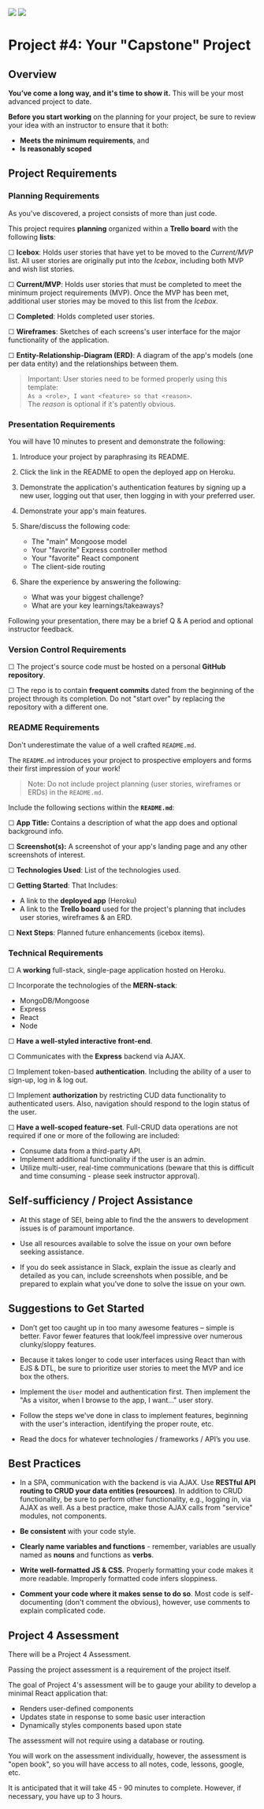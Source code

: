 <img src="https://i.imgur.com/NQXEQci.png">
<img = src="https://ga-dash.s3.amazonaws.com/production/assets/logo-9f88ae6c9c3871690e33280fcf557f33.png"> 

# Project #4: Your "Capstone" Project

## Overview

**You’ve come a long way, and it's time to show it.** This will be your most advanced project to date.

**Before you start working** on the planning for your project, be sure to review your idea with an instructor to ensure that it both:

- **Meets the minimum requirements**, and
- **Is reasonably scoped**

## Project Requirements

### Planning Requirements

As you've discovered, a project consists of more than just code.

This project requires **planning** organized within a **Trello board** with the following **lists**:

☐ **Icebox**: Holds user stories that have yet to be moved to the _Current/MVP_ list. All user stories are originally put into the _Icebox_, including both MVP and wish list stories. 

☐ **Current/MVP**: Holds user stories that must be completed to meet the minimum project requirements (MVP). Once the MVP has been met, additional user stories may be moved to this list from the _Icebox_.

☐ **Completed**: Holds completed user stories. 

☐ **Wireframes**: Sketches of each screens's user interface for the major functionality of the application.

☐ **Entity-Relationship-Diagram (ERD)**: A diagram of the app's models (one per data entity) and the relationships between them.

> Important: User stories need to be formed properly using this template:<br>`As a <role>, I want <feature> so that <reason>`.<br>The _reason_ is optional if it's patently obvious.

### Presentation Requirements

You will have 10 minutes to present and demonstrate the following:

1. Introduce your project by paraphrasing its README.

2. Click the link in the README to open the deployed app on Heroku.

3. Demonstrate the application's authentication features by signing up a new user, logging out that user, then logging in with your preferred user.

4. Demonstrate your app's main features.

5. Share/discuss the following code:

	- The "main" Mongoose model
	- Your "favorite" Express controller method
	- Your "favorite" React component
	- The client-side routing

6. Share the experience by answering the following:

	- What was your biggest challenge?
	- What are your key learnings/takeaways?

Following your presentation, there may be a brief Q & A period and optional instructor feedback.

### Version Control Requirements

☐ The project's source code must be hosted on a personal **GitHub repository**.

☐ The repo is to contain **frequent commits** dated from the beginning of the project through its completion. Do not "start over" by replacing the repository with a different one.

### README Requirements

Don't underestimate the value of a well crafted `README.md`.

The `README.md` introduces your project to prospective employers and forms their first impression of your work!

> Note: Do not include project planning (user stories, wireframes or ERDs) in the `README.md`.

Include the following sections within the **`README.md`**:

☐ **App Title:** Contains a description of what the app does and optional background info.
  
☐ **Screenshot(s):** A screenshot of your app's landing page and any other screenshots of interest.
  
☐ **Technologies Used**: List of the technologies used.
    
☐ **Getting Started**: That Includes:
  	
- A link to the **deployed app** (Heroku)
- A link to the **Trello board** used for the project's planning that includes user stories, wireframes & an ERD.
  
☐ **Next Steps**: Planned future enhancements (icebox items).
  
### Technical Requirements

☐ A **working** full-stack, single-page application hosted on Heroku.

☐ Incorporate the technologies of the **MERN-stack**:

- MongoDB/Mongoose
- Express
- React
- Node

☐ **Have a well-styled interactive front-end**.

☐ Communicates with the **Express** backend via AJAX.

☐ Implement token-based **authentication**.  Including the ability of a user to sign-up, log in & log out.

☐ Implement **authorization** by restricting CUD data functionality to authenticated users. Also, navigation should respond to the login status of the user.

☐ **Have a well-scoped feature-set**. Full-CRUD data operations are not required if one or more of the following are included:
	
- Consume data from a third-party API.
- Implement additional functionality if the user is an admin.
- Utilize multi-user, real-time communications (beware that this is difficult and time consuming - please seek instructor approval).

## Self-sufficiency / Project Assistance

- At this stage of SEI, being able to find the the answers to development issues is of paramount importance. 

- Use all resources available to solve the issue on your own before seeking assistance.

- If you do seek assistance in Slack, explain the issue as clearly and detailed as you can, include screenshots when possible, and be prepared to explain what you've done to solve the issue on your own.

## Suggestions to Get Started

- Don’t get too caught up in too many awesome features – simple is better. Favor fewer features that look/feel impressive over numerous clunky/sloppy features.

- Because it takes longer to code user interfaces using React than with EJS & DTL, be sure to prioritize user stories to meet the MVP and ice box the others.

- Implement the `User` model and authentication first. Then implement the "As a visitor, when I browse to the app, I want..." user story.

- Follow the steps we've done in class to implement features, beginning with the user's interaction, identifying the proper route, etc. 

- Read the docs for whatever technologies / frameworks / API’s you use.

## Best Practices

- In a SPA, communication with the backend is via AJAX.  Use **RESTful API routing to CRUD your data entities (resources)**.  In addition to CRUD functionality, be sure to perform other functionality, e.g., logging in, via AJAX as well. As a best practice, make those AJAX calls from "service" modules, not components.

- **Be consistent** with your code style.

- **Clearly name variables and functions** - remember, variables are usually named as **nouns** and functions as **verbs**.

- **Write well-formatted JS & CSS.** Properly formatting your code makes it more readable. Improperly formatted code infers sloppiness.

- **Comment your code where it makes sense to do so**. Most code is self-documenting (don't comment the obvious), however, use comments to explain complicated code.

## Project 4 Assessment

There will be a Project 4 Assessment.

Passing the project assessment is a requirement of the project itself.

The goal of Project 4's assessment will be to gauge your ability to develop a minimal React application that:

- Renders user-defined components
- Updates state in response to some basic user interaction
- Dynamically styles components based upon state

The assessment will not require using a database or routing.

You will work on the assessment individually, however, the assessment is "open book", so you will have access to all notes, code, lessons, google, etc.

It is anticipated that it will take 45 - 90 minutes to complete.  However, if necessary, you have up to 3 hours.

